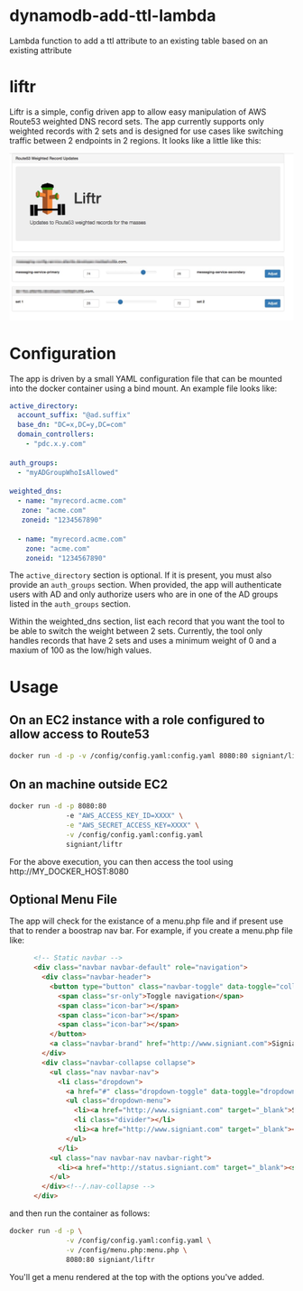 # dynamodb-add-ttl-lambda
Lambda function to add a ttl attribute to an existing table based on an existing attribute

# liftr
Liftr is a simple, config driven app to allow easy manipulation of AWS Route53 weighted DNS record sets.  The app currently supports only weighted records with 2 sets and is designed for use cases like switching traffic between 2 endpoints in 2 regions.  It looks like a little like this:

![Sample Report](https://raw.githubusercontent.com/Signiant/liftr/master/images/liftr-screen.jpg)

# Configuration
The app is driven by a small YAML configuration file that can be mounted into the docker container using a bind mount.  An example file looks like:

```YAML
active_directory:
  account_suffix: "@ad.suffix"
  base_dn: "DC=x,DC=y,DC=com"
  domain_controllers:
    - "pdc.x.y.com"

auth_groups:
  - "myADGroupWhoIsAllowed"

weighted_dns:
  - name: "myrecord.acme.com"
   zone: "acme.com"
   zoneid: "1234567890"

  - name: "myrecord.acme.com"
    zone: "acme.com"
    zoneid: "1234567890"
```
The `active_directory` section is optional.  If it is present, you must also provide an `auth_groups` section.  When provided, the app will authenticate users with AD and only authorize users who are in one of the AD groups listed in the `auth_groups` section.

Within the weighted_dns section, list each record that you want the tool to be able to switch the weight between 2 sets.  Currently, the tool only handles records that have 2 sets and uses a minimum weight of 0 and a maxium of 100 as the low/high values.

# Usage
## On an EC2 instance with a role configured to allow access to Route53
```bash
docker run -d -p -v /config/config.yaml:config.yaml 8080:80 signiant/liftr
```
## On an machine outside EC2
```bash
docker run -d -p 8080:80
              -e "AWS_ACCESS_KEY_ID=XXXX" \
              -e "AWS_SECRET_ACCESS_KEY=XXXX" \
              -v /config/config.yaml:config.yaml
              signiant/liftr
```
For the above execution, you can then access the tool using http://MY_DOCKER_HOST:8080

## Optional Menu File

The app will check for the existance of a menu.php file and if present use that to render a boostrap nav bar.  For example, if you create a menu.php file like:

```HTML
      <!-- Static navbar -->
      <div class="navbar navbar-default" role="navigation">
        <div class="navbar-header">
          <button type="button" class="navbar-toggle" data-toggle="collapse" data-target=".navbar-collapse">
            <span class="sr-only">Toggle navigation</span>
            <span class="icon-bar"></span>
            <span class="icon-bar"></span>
            <span class="icon-bar"></span>
          </button>
          <a class="navbar-brand" href="http://www.signiant.com">Signiant DevOps</a>
        </div>
        <div class="navbar-collapse collapse">
          <ul class="nav navbar-nav">
            <li class="dropdown">
              <a href="#" class="dropdown-toggle" data-toggle="dropdown"><span class="glyphicon glyphicon-wrench"></span> Dropdown 1 <b class="caret"></b></a>
              <ul class="dropdown-menu">
                <li><a href="http://www.signiant.com" target="_blank">Signiant 1</a></li>
                <li class="divider"></li>
                <li><a href="http://www.signiant.com" target="_blank"><span class="glyphicon glyphicon-cloud"></span> Signiant 2</a></li>
              </ul>
            </li>
          <ul class="nav navbar-nav navbar-right">
            <li><a href="http://status.signiant.com" target="_blank"><span class="glyphicon glyphicon-ok-sign"></span> Signiant Services Status</a></li>
          </ul>
        </div><!--/.nav-collapse -->
      </div>
```

and then run the container as follows:

```bash
docker run -d -p \
              -v /config/config.yaml:config.yaml \
              -v /config/menu.php:menu.php \
              8080:80 signiant/liftr
```
You'll get a menu rendered at the top with the options you've added.
